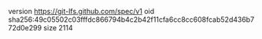 version https://git-lfs.github.com/spec/v1
oid sha256:49c05502c03fffdc866794b4c2b42f11cfa6cc8cc608fcab52d436b772d0e299
size 2114

